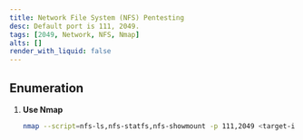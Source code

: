 ```yaml
---
title: Network File System (NFS) Pentesting
desc: Default port is 111, 2049.
tags: [2049, Network, NFS, Nmap]
alts: []
render_with_liquid: false
---
```


## Enumeration

1. **Use Nmap**

    ```sh
    nmap --script=nfs-ls,nfs-statfs,nfs-showmount -p 111,2049 <target-ip>
    ```